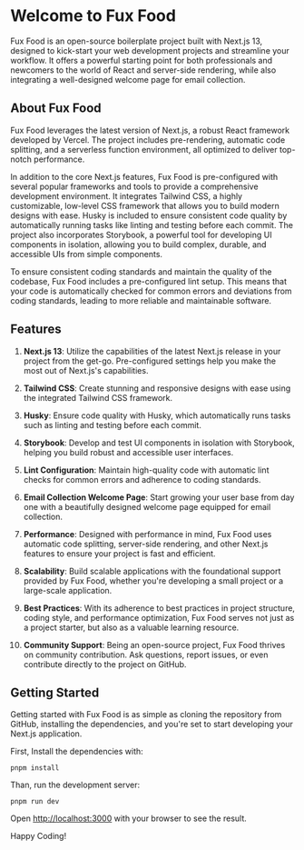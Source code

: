 # Welcome to Fux Food

Fux Food is an open-source boilerplate project built with Next.js 13, designed to kick-start your web development projects and streamline your workflow. It offers a powerful starting point for both professionals and newcomers to the world of React and server-side rendering, while also integrating a well-designed welcome page for email collection.

## About Fux Food

Fux Food leverages the latest version of Next.js, a robust React framework developed by Vercel. The project includes pre-rendering, automatic code splitting, and a serverless function environment, all optimized to deliver top-notch performance.

In addition to the core Next.js features, Fux Food is pre-configured with several popular frameworks and tools to provide a comprehensive development environment. It integrates Tailwind CSS, a highly customizable, low-level CSS framework that allows you to build modern designs with ease. Husky is included to ensure consistent code quality by automatically running tasks like linting and testing before each commit. The project also incorporates Storybook, a powerful tool for developing UI components in isolation, allowing you to build complex, durable, and accessible UIs from simple components.

To ensure consistent coding standards and maintain the quality of the codebase, Fux Food includes a pre-configured lint setup. This means that your code is automatically checked for common errors and deviations from coding standards, leading to more reliable and maintainable software.

## Features

1. **Next.js 13**: Utilize the capabilities of the latest Next.js release in your project from the get-go. Pre-configured settings help you make the most out of Next.js's capabilities.

2. **Tailwind CSS**: Create stunning and responsive designs with ease using the integrated Tailwind CSS framework.

3. **Husky**: Ensure code quality with Husky, which automatically runs tasks such as linting and testing before each commit.

4. **Storybook**: Develop and test UI components in isolation with Storybook, helping you build robust and accessible user interfaces.

5. **Lint Configuration**: Maintain high-quality code with automatic lint checks for common errors and adherence to coding standards.

6. **Email Collection Welcome Page**: Start growing your user base from day one with a beautifully designed welcome page equipped for email collection.

7. **Performance**: Designed with performance in mind, Fux Food uses automatic code splitting, server-side rendering, and other Next.js features to ensure your project is fast and efficient.

8. **Scalability**: Build scalable applications with the foundational support provided by Fux Food, whether you're developing a small project or a large-scale application.

9. **Best Practices**: With its adherence to best practices in project structure, coding style, and performance optimization, Fux Food serves not just as a project starter, but also as a valuable learning resource.

10. **Community Support**: Being an open-source project, Fux Food thrives on community contribution. Ask questions, report issues, or even contribute directly to the project on GitHub.

## Getting Started

Getting started with Fux Food is as simple as cloning the repository from GitHub, installing the dependencies, and you're set to start developing your Next.js application.

First, Install the dependencies with:

```shell
pnpm install
```

Than, run the development server:

```shell
pnpm run dev
```

Open [http://localhost:3000](http://localhost:3000) with your browser to see the result.

Happy Coding!
